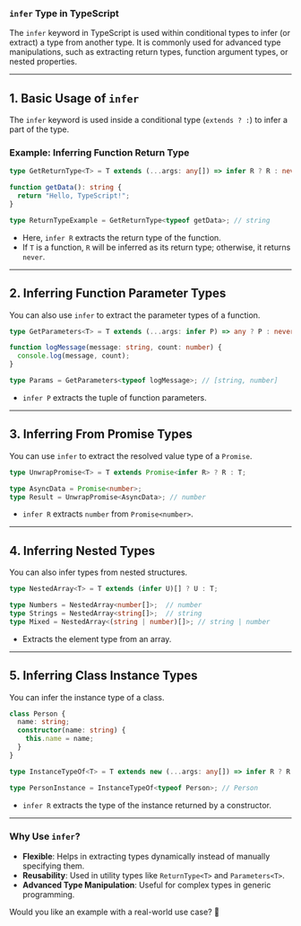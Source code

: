 ### **`infer` Type in TypeScript**  
The `infer` keyword in TypeScript is used within conditional types to infer (or extract) a type from another type. It is commonly used for advanced type manipulations, such as extracting return types, function argument types, or nested properties.

---

## **1. Basic Usage of `infer`**
The `infer` keyword is used inside a conditional type (`extends ? :`) to infer a part of the type.

### **Example: Inferring Function Return Type**
```typescript
type GetReturnType<T> = T extends (...args: any[]) => infer R ? R : never;

function getData(): string {
  return "Hello, TypeScript!";
}

type ReturnTypeExample = GetReturnType<typeof getData>; // string
```
- Here, `infer R` extracts the return type of the function.
- If `T` is a function, `R` will be inferred as its return type; otherwise, it returns `never`.

---

## **2. Inferring Function Parameter Types**
You can also use `infer` to extract the parameter types of a function.

```typescript
type GetParameters<T> = T extends (...args: infer P) => any ? P : never;

function logMessage(message: string, count: number) {
  console.log(message, count);
}

type Params = GetParameters<typeof logMessage>; // [string, number]
```
- `infer P` extracts the tuple of function parameters.

---

## **3. Inferring From Promise Types**
You can use `infer` to extract the resolved value type of a `Promise`.

```typescript
type UnwrapPromise<T> = T extends Promise<infer R> ? R : T;

type AsyncData = Promise<number>;
type Result = UnwrapPromise<AsyncData>; // number
```
- `infer R` extracts `number` from `Promise<number>`.

---

## **4. Inferring Nested Types**
You can also infer types from nested structures.

```typescript
type NestedArray<T> = T extends (infer U)[] ? U : T;

type Numbers = NestedArray<number[]>;  // number
type Strings = NestedArray<string[]>;  // string
type Mixed = NestedArray<(string | number)[]>; // string | number
```
- Extracts the element type from an array.

---

## **5. Inferring Class Instance Types**
You can infer the instance type of a class.

```typescript
class Person {
  name: string;
  constructor(name: string) {
    this.name = name;
  }
}

type InstanceTypeOf<T> = T extends new (...args: any[]) => infer R ? R : never;

type PersonInstance = InstanceTypeOf<typeof Person>; // Person
```
- `infer R` extracts the type of the instance returned by a constructor.

---

### **Why Use `infer`?**
- **Flexible**: Helps in extracting types dynamically instead of manually specifying them.
- **Reusability**: Used in utility types like `ReturnType<T>` and `Parameters<T>`.
- **Advanced Type Manipulation**: Useful for complex types in generic programming.

Would you like an example with a real-world use case? 🚀
